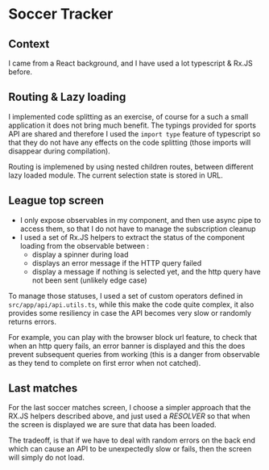 # Soccer Tracker

## Context
I came from a React background, and I have used a lot typescript & Rx.JS before.

## Routing & Lazy loading
I implemented code splitting as an exercise, of course for a such a small application it does not bring much benefit.
The typings provided for sports API are shared and therefore I used the `import type` feature of typescript so that they do not have any effects on the code splitting (those imports will disappear during compilation).

Routing is implemened by using nested children routes, between different lazy loaded module. The current selection state is stored in URL.

## League top screen

* I only expose observables in my component, and then use async pipe to access them, so that I do not have to manage the subscription cleanup
* I used a set of Rx.JS helpers to extract the status of the component loading from the observable between : 
    - display a spinner during load
    - displays an error message if the HTTP query failed
    - display a message if nothing is selected yet, and the http query have not been sent (unlikely edge case)
      
To manage those statuses, I used a set of custom operators defined in `src/app/api/api.utils.ts`, while this make the code quite complex, it also provides some resiliency in case the API becomes very slow or randomly returns errors.

For example, you can play with the browser block url feature, to check that when an http query fails, an error banner is displayed and this the does prevent subsequent queries from working (this is a danger from observable as they tend to complete on first error when not catched).

## Last matches

For the last soccer matches screen, I choose a simpler approach that the RX.JS helpers described above, and just used a _RESOLVER_ so that when the screen is displayed we are sure that data has been loaded. 

The tradeoff, is that if we have to deal with random errors on the back end which can cause an API to be unexpectedly slow or fails, then the screen will simply do not load.



